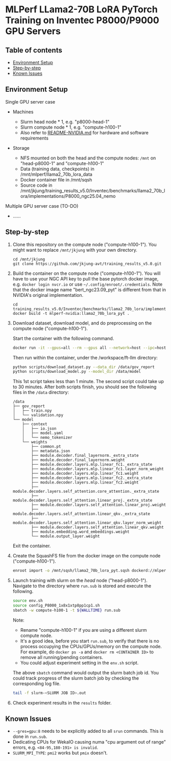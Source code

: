 # MLPerf LLama2-70B LoRA PyTorch Training on Inventec P8000/P9000 GPU Servers

Table of contents
-----------------

* [Environment Setup](#setup)
* [Step-by-step](#steps)
* [Known Issues](#issues)

<a name="setup"></a>
Environment Setup
------------------

Single GPU server case

* Machines

  - Slurm head node * 1, e.g. "p8000-head-1"
  - Slurm compute node * 1, e.g. "compute-h100-1"
  - Also refer to [README-NVIDIA.md](README-NVIDIA.md) for hardware and software requirements

* Storage

  - NFS mounted on both the head and the compute nodes: `/mnt` on "head-p8000-1" and "compute-h100-1"
  - Data (training data, checkpoints) in /mnt/mlperf/llama2_70b_lora_data
  - Docker container file in /mnt/sqsh
  - Source code in /mnt/jkjung/training_results_v5.0/Inventec/benchmarks/llama2_70b_lora/implementations/P8000_ngc25.04_nemo

Multiple GPU server case (TO-DO)

* ......

<a name="steps"></a>
Step-by-step
------------

1. Clone this repository on the compute node ("compute-h100-1").  You might want to replace `/mnt/jkjung` with your own directory.

   ```shell
   cd /mnt/jkjung
   git clone https://github.com/jkjung-avt/training_results_v5.0.git
   ```

2. Build the container on the compute node ("compute-h100-1").  You will have to use your NGC API key to pull the base pytorch docker image, e.g. `docker login nvcr.io` or use `~/.config/enroot/.credentials`.  Note that the docker image name "bert_ngc23.09_pyt" is different from that in NVIDIA's original implementation.

   ```shell
   cd training_results_v5.0/Inventec/benchmarks/llama2_70b_lora/implementations/P8000_ngc25.04_nemo/
   docker build -t mlperf-nvidia:llama2_70b_lora_pyt .
   ```

3. Download dataset, download model, and do preprocessing on the compute node ("compute-h100-1").

   Start the container with the following command.

   ```bash
   docker run -it --gpus=all --rm --gpus all --network=host --ipc=host -v /mnt/mlperf/llama2_70b_lora_data:/data mlperf-nvidia:llama2_70b_lora_pyt
   ```

   Then run within the container, under the /workspace/ft-llm directory:

   ```bash
   python scripts/download_dataset.py --data_dir /data/gov_report
   python scripts/download_model.py --model_dir /data/model
   ```

   This 1st script takes less than 1 minute.  The second script could take up to 30 minutes.  After both scripts finish, you should see the following files in the `/data` directory:

   ```
   /data
   ├── gov_report
   │   ├── train.npy
   │   └── validation.npy
   └── model
       ├── context
       │   ├── io.json
       │   ├── model.yaml
       │   └── nemo_tokenizer
       └── weights
           ├── common.pt
           ├── metadata.json
           ├── module.decoder.final_layernorm._extra_state
           ├── module.decoder.final_layernorm.weight
           ├── module.decoder.layers.mlp.linear_fc1._extra_state
           ├── module.decoder.layers.mlp.linear_fc1.layer_norm_weight
           ├── module.decoder.layers.mlp.linear_fc1.weight
           ├── module.decoder.layers.mlp.linear_fc2._extra_state
           ├── module.decoder.layers.mlp.linear_fc2.weight
           ├── module.decoder.layers.self_attention.core_attention._extra_state
           ├── module.decoder.layers.self_attention.linear_proj._extra_state
           ├── module.decoder.layers.self_attention.linear_proj.weight
           ├── module.decoder.layers.self_attention.linear_qkv._extra_state
           ├── module.decoder.layers.self_attention.linear_qkv.layer_norm_weight
           ├── module.decoder.layers.self_attention.linear_qkv.weight
           ├── module.embedding.word_embeddings.weight
           └── module.output_layer.weight
   ```

   Exit the container.

4. Create the SquashFS file from the docker image on the compute node ("compute-h100-1").

   ```bash
   enroot import -o /mnt/sqsh/llama2_70b_lora_pyt.sqsh dockerd://mlperf-nvidia:llama2_70b_lora_pyt
   ```

5. Launch training with slurm on the *head* node ("head-p8000-1").  Navigate to the directory where `run.sub` is stored and execute the following.

   ```bash
   source env.sh
   source config_P8000_1x8x1xtp8pp1cp1.sh
   sbatch -w compute-h100-1 -t ${WALLTIME} run.sub
   ```

   Note:

   * Rename "compute-h100-1" if you are using a different slurm compute node.
   * It's a good idea, before you start `run.sub`, to verify that there is no process occupying the CPUs/GPUs/memory on the compute node.  For example, do `docker ps -a` and `docker rm <CONTAINER ID>` to remove all running/pending containers.
   * You could adjust experiment setting in the `env.sh` script.

   The above `sbatch` command would output the slurm batch job id.  You could track progress of the slurm batch job by checking the corresponding log file.

   ```bash
   tail -f slurm-<SLURM JOB ID>.out
   ```

6. Check experiment results in the `results` folder.

<a name="issues"></a>
Known Issues
------------

* `--gres=gpu:8` needs to be explicitly added to all `srun` commands.  This is done in `run.sub`.
* Dedicating CPUs for WekaIO causing numa "cpu argument out of range" errors, e.g. `<84-95,180-191> is invalid`.
* `SLURM_MPI_TYPE`: `pmi2` works but `pmix` doesn't.
